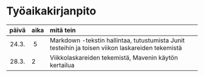 # Työaikakirjanpito 

| päivä | aika | mitä tein |
| :----:|:-----|:----- |
| 24.3. | 5    | Markdown -tekstin hallintaa, tutustumista Junit testeihin ja toisen viikon laskareiden tekemistä |
| 28.3. | 2    | Viikkolaskareiden tekemistä, Mavenin käytön kertailua |
